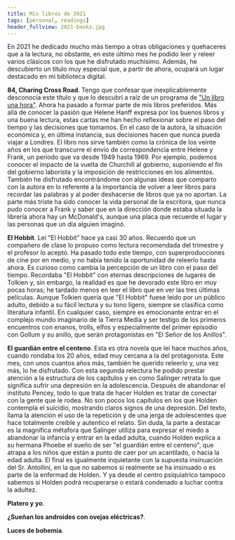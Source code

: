 ```yaml
---
title: Mis libros de 2021
tags: [personal, readings]
header_fullview: 2021-books.jpg
---
```

En 2021 he dedicado mucho más tiempo a otras obligaciones y quehaceres que a la lectura, no obstante, en este último mes he podido leer y releer varios clásicos con los que he disfrutado muchísimo. Además, he descubierto un título muy especial que, a partir de ahora, ocupará un lugar destacado en mi biblioteca digital.

**84, Charing Cross Road**. Tengo que confesar que inexplicablemente desconocía este título y que lo descubrí a raíz de un programa de ["Un libro una hora"](https://play.cadenaser.com/audio/1636714662095/). Ahora ha pasado a formar parte de mis libros preferidos. Más allá de conocer la pasión que Helene Hanff expresa por los buenos libros y una buena lectura, estas cartas me han hecho reflexionar sobre el paso del tiempo y las decisiones que tomamos. En el caso de la autora, la situación económica y, en última instancia, sus decisiones hacen que nunca pueda viajar a Londres. El libro nos sirve también como la crónica de los veinte años en los que transcurre el envío de correspondencia entre Helene y Frank, un período que va desde 1949 hasta 1969. Por ejemplo, podemos conocer el impacto de la vuelta de Churchill al gobierno, suponiendo el fin del gobierno laborista y la imposición de restricciones en los alimentos. También he disfrutado encontrándome con algunas ideas que comparto con la autora en lo referente a la importancia de volver a leer libros para recordar las palabras y al poder deshacerse de libros que ya no aportan. La parte más triste ha sido conocer la vida personal de la escritora, que nunca pudo conocer a Frank y saber que en la dirección donde estaba situada la librería ahora hay un McDonald's, aunque una placa que recuerde el lugar y las personas que un día alguien imaginó.

**El Hobbit**. Leí “El Hobbit” hace ya casi 30 años. Recuerdo que un compañero de clase lo propuso como lectura recomendada del trimestre y el profesor lo aceptó. Ha pasado todo este tiempo, con superproducciones de cine por en medio, y no había tenido la oportunidad de releerlo hasta ahora. Es curioso como cambia la percepción de un libro con el paso del tiempo. Recordaba "El Hobbit" con eternas descripciones de lugares de Tolkien y, sin embargo, la realidad es que he devorado este libro en muy pocas horas; he tardado menos en leer el libro que en ver las tres últimas películas. Aunque Tolkien quería que "El Hobbit" fuese leído por un público adulto, debido a su fácil lectura y su tono ligero, siempre se clasifica como literatura infantil. En cualquier caso, siempre es emocionante entrar en el complejo mundo imaginario de la Tierra Media y ser testigo de los primeros encuentros con enanos, trolls, elfos y especialmente del primer episodio con Gollum y su anillo, que serán protagonistas en "El Señor de los Anillos".

**El guardián entre el centeno**. Esta es otra novela que leí hace muchos años, cuando rondaba los 20 años, edad muy cercana a la del protagonista. Este mes, con unos cuantos años más, también he querido releerlo y, una vez más, lo he disfrutado. Con esta segunda relectura he podido prestar atención a la estructura de los capítulos y en como Salinger retrata lo que significa sufrir una depresión en la adolescencia. Después de abandonar el instituto Pencey, todo lo que trata de hacer Holden es tratar de conectar con la gente que le rodea. No son pocos los capítulos en los que Holden contempla el suicidio, mostrando claros signos de una depresión. Del texto, llama la atención el uso de la repetición y de una jerga de adolescentes que hace totalmente creible y autentico el relato. Sin duda, la parte a destacar es la magnífica métafora que Salinger utiliza para expresar el miedo a abandonar la infancia y entrar en la edad adulta, cuando Holden explica a su hermana Phoebe el sueño de ser "el guardián entre el centeno", que atrapa a los niños que están a punto de caer por un acantilado, o hacia la edad adulta. El final es igualmente inquietante con la supuesta insinuación del Sr. Antollini, en la que no sabemos si realmente se ha insinuado o es parte de la enfermad de Holden. Y ya desde el centro psiquiatrico tampoco sabemos si Holden podrá recuperarse o estará condenado a luchar contra la adultez.

**Platero y yo**.

**¿Sueñan los androides con ovejas eléctricas?**.

**Luces de bohemia**.


